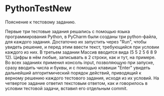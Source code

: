 # PythonTestNew

Пояснение к тестовому заданию.

Первые три тестовые задания решались с помощью языка программирования Python, в PyCharm были созданы три python-файла, для каждого задания. Достаточно их запустить через "Run", чтобы увидеть решение, и перед этим ввести текст, требующийся при условии каждого из них.
В третьем задании Массив вводится вида (5 5 2 5 6 8 9 12). Цифры в нём любые, записывать в 2 строки, как и тут, на примере.
Во всех заданиях применил консоль input, позволяющую при запуске, сразу вводить числа и буквы, и с помощью клавиши "Enter" увидеть дальнейший алгоритмический порядок действий, приводящий к верному решению каждого тестового задания, исходя из их условий.
На четвертое задание ответил текстовым ответом, как и говорилось в условии тестовой задачи, вставил его отдельным commit.

